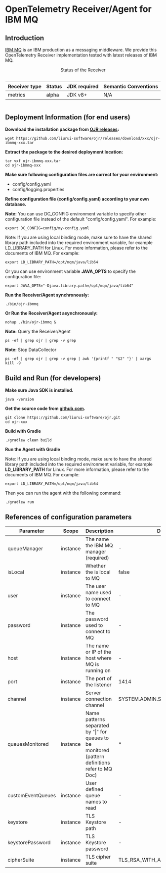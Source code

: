 # OpenTelemetry Receiver/Agent for IBM MQ

## Introduction 

[IBM MQ](https://www.ibm.com/products/mq) is an IBM production as a messaging middleware. We provide this OpenTelemetry Receiver implementation tested with latest releases of IBM MQ.

<style>
.center 
{
  width: auto;
  display: table;
  margin-left: auto;
  margin-right: auto;
}
</style>

<p align="center">Status of the Receiver</p>
<div class="center">

| Receiver type | Status | JDK required | Semantic Conventions |
|---------------|--------|--------------|----------------------|
|  metrics      | alpha  | JDK v8+      | N/A                  |

</div>


## Deployment Information (for end users)

**Download the installation package from [OJR releases](https://github.com/liurui-software/ojr/releases/):**
```script
wget https://github.com/liurui-software/ojr/releases/download/xxx/ojr-ibmmq-xxx.tar
```

**Extract the package to the desired deployment location:**
```script
tar vxf ojr-ibmmq-xxx.tar
cd ojr-ibmmq-xxx
```

**Make sure following configuration files are correct for your environment:**
- config/config.yaml
- config/logging.properties

**Refine configuration file (config/config.yaml) according to your own database.** 

**Note:** You can use DC_CONFIG environment variable to specify other configuration file instead of the default "config/config.yaml". For example:
```script
export DC_CONFIG=config/my-config.yaml
```

Note: If you are using local binding mode, make sure to have the shared library path included into the required environment variable, for example LD_LIBRARY_PATH for Linux.
For more information, please refer to the documents of IBM MQ. For example:
```script
export LD_LIBRARY_PATH=/opt/mqm/java/lib64
```

Or you can use environment variable **JAVA_OPTS** to specify the configuration file:
```script
export JAVA_OPTS="-Djava.library.path=/opt/mqm/java/lib64"
```

**Run the Receiver/Agent synchronously:**
```script
./bin/ojr-ibmmq
```

**Or Run the Receiver/Agent asynchronously:**
```script
nohup ./bin/ojr-ibmmq &
```

**Note:** Query the Receiver/Agent
```script
ps -ef | grep ojr | grep -v grep
```

**Note:** Stop DataCollector
```script
ps -ef | grep ojr | grep -v grep | awk '{printf " "$2" "}' | xargs kill -9
```


## Build and Run (for developers)

**Make sure Java SDK is installed.**
```script
java -version
```

**Get the source code from [github.com](https://github.com/liurui-software/ojr.git).**
```script
git clone https://github.com/liurui-software/ojr.git
cd ojr-xxx
```

**Build with Gradle**
```script
./gradlew clean build
```

**Run the Agent with Gradle**

Note: If you are using local binding mode, make sure to have the shared library path included into the required environment variable, 
for example **LD_LIBRARY_PATH** for Linux. For more information, please refer to the documents of IBM MQ. For example:
```script
export LD_LIBRARY_PATH=/opt/mqm/java/lib64
```

Then you can run the agent with the following command:
```script
./gradlew run
```


## References of configuration parameters

| Parameter         | Scope    | Description                                                                                      | Default                         | Examples                     |
|-------------------|----------|--------------------------------------------------------------------------------------------------|---------------------------------|------------------------------|
| queueManager      | instance | The name the IBM MQ manager (required)                                                           | -                               | QM1                          |
| isLocal           | instance | Whether the is local to MQ                                                                       | false                           | true                         |
| user              | instance | The user name used to connect to MQ                                                              | -                               | mqm                          |
| password          | instance | The password used to connect to MQ                                                               | -                               | passw0rd                     |
| host              | instance | The name or IP of the host where MQ is running on                                                | -                               | host1                        |
| port              | instance | The port of the listener                                                                         | 1414                            | 1414                         |
| channel           | instance | Server connection channel                                                                        | SYSTEM.ADMIN.SVRCONN            | -                            |
| queuesMonitored   | instance | Name patterns separated by "\|" for queues to be monitored (pattern definitions refer to MQ Doc) | \*                              | ORDERS.\*\|SALE.\*\|MANAGER> |
| customEventQueues | instance | User defined queue names to read                                                                 | -                               | -                            |
| keystore          | instance | TLS Keystore path                                                                                | -                               | -                            |
| keystorePassword  | instance | TLS Keystore password                                                                            | -                               | -                            |
| cipherSuite       | instance | TLS cipher suite                                                                                 | TLS_RSA_WITH_AES_256_CBC_SHA256 | -                            |
